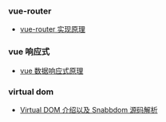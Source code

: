 ### vue-router

- [vue-router 实现原理](https://what-is-fe.licop.cn/framework/Vue/vue-router%E5%AE%9E%E7%8E%B0%E5%8E%9F%E7%90%86.html)

### vue 响应式

- [vue 数据响应式原理](https://what-is-fe.licop.cn/framework/Vue/vue%E6%95%B0%E6%8D%AE%E5%93%8D%E5%BA%94%E5%BC%8F%E5%8E%9F%E7%90%86.html)

### virtual dom

- [Virtual DOM 介绍以及 Snabbdom 源码解析 ](https://what-is-fe.licop.cn/framework/Vue/Virtual%20DOM%20%E4%BB%8B%E7%BB%8D%E4%BB%A5%E5%8F%8A%20Snabbdom%20%E6%BA%90%E7%A0%81%E8%A7%A3%E6%9E%90.html#snabbdom-%E6%BA%90%E7%A0%81%E8%A7%A3%E6%9E%90)
